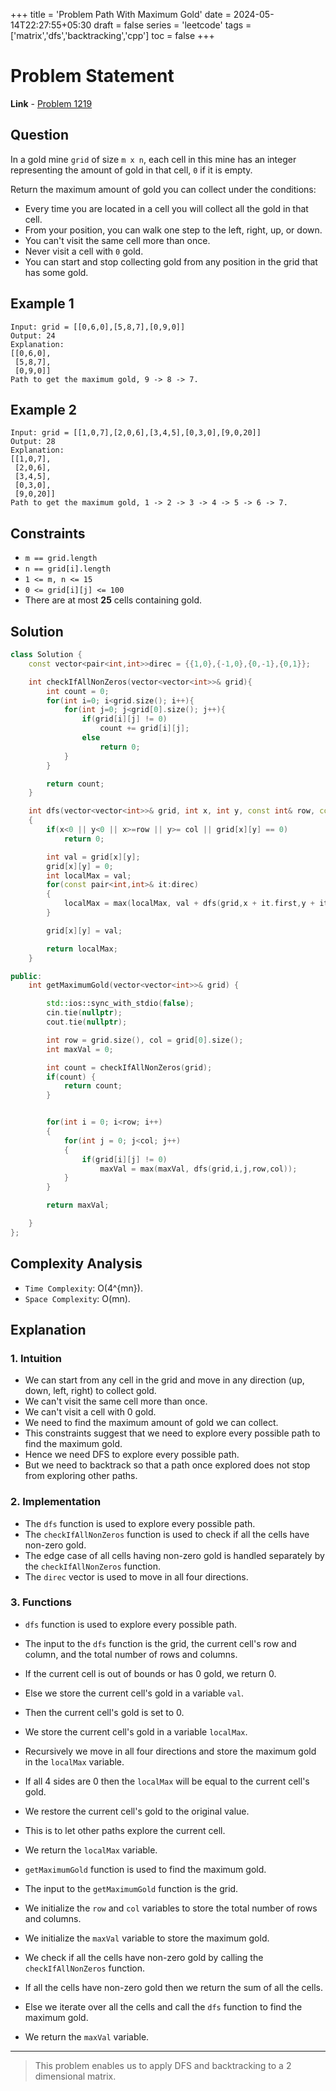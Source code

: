 +++
title = 'Problem Path With Maximum Gold'
date = 2024-05-14T22:27:55+05:30
draft = false
series = 'leetcode'
tags =['matrix','dfs','backtracking','cpp']
toc = false
+++

# Problem Statement

**Link** - [Problem 1219](https://leetcode.com/problems/path-with-maximum-gold/description)

## Question

In a gold mine `grid` of size `m x n`, each cell in this mine has an integer representing the amount of gold in that cell, `0` if it is empty.

Return the maximum amount of gold you can collect under the conditions:

- Every time you are located in a cell you will collect all the gold in that cell.
- From your position, you can walk one step to the left, right, up, or down.
- You can't visit the same cell more than once.
- Never visit a cell with `0` gold.
- You can start and stop collecting gold from any position in the grid that has some gold.

## Example 1

```text
Input: grid = [[0,6,0],[5,8,7],[0,9,0]]
Output: 24
Explanation:
[[0,6,0],
 [5,8,7],
 [0,9,0]]
Path to get the maximum gold, 9 -> 8 -> 7.
```

## Example 2

```text
Input: grid = [[1,0,7],[2,0,6],[3,4,5],[0,3,0],[9,0,20]]
Output: 28
Explanation:
[[1,0,7],
 [2,0,6],
 [3,4,5],
 [0,3,0],
 [9,0,20]]
Path to get the maximum gold, 1 -> 2 -> 3 -> 4 -> 5 -> 6 -> 7.
```

## Constraints

- `m == grid.length`
- `n == grid[i].length`
- `1 <= m, n <= 15`
- `0 <= grid[i][j] <= 100`
- There are at most **25** cells containing gold.

## Solution

```cpp
class Solution {
    const vector<pair<int,int>>direc = {{1,0},{-1,0},{0,-1},{0,1}};

    int checkIfAllNonZeros(vector<vector<int>>& grid){
        int count = 0;
        for(int i=0; i<grid.size(); i++){
            for(int j=0; j<grid[0].size(); j++){
                if(grid[i][j] != 0)
                    count += grid[i][j];
                else
                    return 0;
            }
        }

        return count;
    }

    int dfs(vector<vector<int>>& grid, int x, int y, const int& row, const int& col)
    {
        if(x<0 || y<0 || x>=row || y>= col || grid[x][y] == 0)
            return 0;

        int val = grid[x][y];
        grid[x][y] = 0;
        int localMax = val;
        for(const pair<int,int>& it:direc)
        {
            localMax = max(localMax, val + dfs(grid,x + it.first,y + it.second,row,col));
        }

        grid[x][y] = val;

        return localMax;
    }

public:
    int getMaximumGold(vector<vector<int>>& grid) {

        std::ios::sync_with_stdio(false);
        cin.tie(nullptr);
        cout.tie(nullptr);

        int row = grid.size(), col = grid[0].size();
        int maxVal = 0;

        int count = checkIfAllNonZeros(grid);
        if(count) {
            return count;
        }


        for(int i = 0; i<row; i++)
        {
            for(int j = 0; j<col; j++)
            {
                if(grid[i][j] != 0)
                    maxVal = max(maxVal, dfs(grid,i,j,row,col));
            }
        }

        return maxVal;

    }
};
```

## Complexity Analysis

- `Time Complexity`: O(4^{mn}).
- `Space Complexity`: O(mn).

## Explanation

### 1. Intuition

- We can start from any cell in the grid and move in any direction (up, down, left, right) to collect gold.
- We can't visit the same cell more than once.
- We can't visit a cell with 0 gold.
- We need to find the maximum amount of gold we can collect.
- This constraints suggest that we need to explore every possible path to find the maximum gold.
- Hence we need DFS to explore every possible path.
- But we need to backtrack so that a path once explored does not stop from exploring other paths.

### 2. Implementation

- The `dfs` function is used to explore every possible path.
- The `checkIfAllNonZeros` function is used to check if all the cells have non-zero gold.
- The edge case of all cells having non-zero gold is handled separately by the `checkIfAllNonZeros` function.
- The `direc` vector is used to move in all four directions.

### 3. Functions

- `dfs` function is used to explore every possible path.
- The input to the `dfs` function is the grid, the current cell's row and column, and the total number of rows and columns.
- If the current cell is out of bounds or has 0 gold, we return 0.
- Else we store the current cell's gold in a variable `val`.
- Then the current cell's gold is set to 0.
- We store the current cell's gold in a variable `localMax`.
- Recursively we move in all four directions and store the maximum gold in the `localMax` variable.
- If all 4 sides are 0 then the `localMax` will be equal to the current cell's gold.
- We restore the current cell's gold to the original value.
- This is to let other paths explore the current cell.
- We return the `localMax` variable.

- `getMaximumGold` function is used to find the maximum gold.
- The input to the `getMaximumGold` function is the grid.
- We initialize the `row` and `col` variables to store the total number of rows and columns.
- We initialize the `maxVal` variable to store the maximum gold.
- We check if all the cells have non-zero gold by calling the `checkIfAllNonZeros` function.
- If all the cells have non-zero gold then we return the sum of all the cells.
- Else we iterate over all the cells and call the `dfs` function to find the maximum gold.
- We return the `maxVal` variable.

---

> This problem enables us to apply DFS and backtracking to a 2 dimensional matrix.
